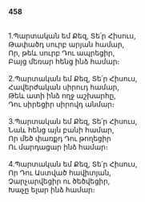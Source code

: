 **458**

\
1.Պարտական եմ Քեզ, Տե՛ր Հիսուս,\
Թափածդ սուրբ արյան համար,\
Որ, թեև սուրբ Դու ապրեցիր,\
Բայց մեռար հենց ինձ համար։\
\
2.Պարտական եմ Քեզ, Տե՛ր Հիսուս,\
Հավերժական սիրուդ համար,\
Թեև ատի ինձ ողջ աշխարհը,\
Դու սիրեցիր սիրովդ անմար։\
\
3.Պարտական եմ Քեզ, Տե՛ր Հիսուս,\
Նաև հենց այն բանի համար,\
Որ մեծ փառքդ Դու թողեցիր\
Ու մարդացար ինձ համար։\
\
4.Պարտական եմ Քեզ, Տե՛ր Հիսուս,\
Որ Դու Աստված հավիտյան,\
Չարչարվեցիր ու ծեծվեցիր,\
Խաչը ելար ինձ համար։
